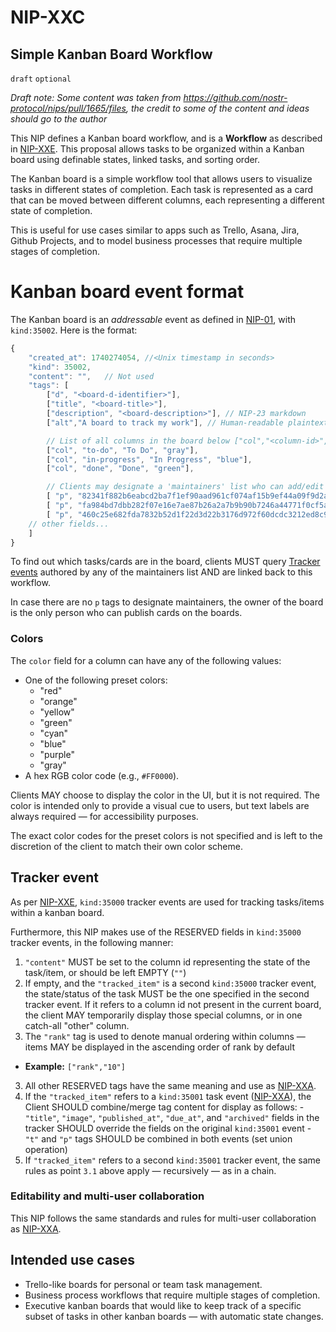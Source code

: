 NIP-XXC
=======

Simple Kanban Board Workflow
----------------------------

`draft` `optional`

_Draft note: Some content was taken from https://github.com/nostr-protocol/nips/pull/1665/files, the credit to some of the content and ideas should go to the author_

This NIP defines a Kanban board workflow, and is a **Workflow** as described in [NIP-XXE](XXE.md). This proposal allows tasks to be organized within a Kanban board using definable states, linked tasks, and sorting order.

The Kanban board is a simple workflow tool that allows users to visualize tasks in different states of completion. Each task is represented as a card that can be moved between different columns, each representing a different state of completion.

This is useful for use cases similar to apps such as Trello, Asana, Jira, Github Projects, and to model business processes that require multiple stages of completion.

# Kanban board event format

The Kanban board is an _addressable_ event as defined in [NIP-01](01.md), with `kind:35002`. Here is the format:

```javascript
{
    "created_at": 1740274054, //<Unix timestamp in seconds>
    "kind": 35002,
    "content": "",   // Not used
    "tags": [
        ["d", "<board-d-identifier>"],
        ["title", "<board-title>"],
        ["description", "<board-description>"], // NIP-23 markdown
        ["alt","A board to track my work"], // Human-readable plaintext summary to be shown in non-supporting clients — as per NIP-31

        // List of all columns in the board below ["col","<column-id>","<column-label>", "<optional color value>"]. The order in which they appear MUST match the order here
        ["col", "to-do", "To Do", "gray"],
        ["col", "in-progress", "In Progress", "blue"],
        ["col", "done", "Done", "green"],

        // Clients may designate a 'maintainers' list who can add/edit cards in this board
        [ "p", "82341f882b6eabcd2ba7f1ef90aad961cf074af15b9ef44a09f9d2a8fbfbe6a2" ],
        [ "p", "fa984bd7dbb282f07e16e7ae87b26a2a7b9b90b7246a44771f0cf5ae58018f52" ],
        [ "p", "460c25e682fda7832b52d1f22d3d22b3176d972f60dcdc3212ed8c92ef85065c" ],
    // other fields...
    ]
}
```

To find out which tasks/cards are in the board, clients MUST query [Tracker events](XXE.md) authored by any of the maintainers list AND are linked back to this workflow.

In case there are no `p` tags to designate maintainers, the owner of the board is the only person who can publish cards on the boards.

### Colors

The `color` field for a column can have any of the following values:
- One of the following preset colors:
  - "red"
  - "orange"
  - "yellow"
  - "green"
  - "cyan"
  - "blue"
  - "purple"
  - "gray"
- A hex RGB color code (e.g., `#FF0000`).

Clients MAY choose to display the color in the UI, but it is not required. The color is intended only to provide a visual cue to users, but text labels are always required — for accessibility purposes.

The exact color codes for the preset colors is not specified and is left to the discretion of the client to match their own color scheme.

## Tracker event

As per [NIP-XXE](XXE.md), `kind:35000` tracker events are used for tracking tasks/items within a kanban board.

Furthermore, this NIP makes use of the RESERVED fields in `kind:35000` tracker events, in the following manner:
1. `"content"` MUST be set to the column id representing the state of the task/item, or should be left EMPTY (`""`)
  1. If empty, and the `"tracked_item"` is a second `kind:35000` tracker event, the state/status of the task MUST be the one specified in the second tracker event. If it refers to a column id not present in the current board, the client MAY temporarily display those special columns, or in one catch-all "other" column.
2. The `"rank"` tag is used to denote manual ordering within columns — items MAY be displayed in the ascending order of rank by default
  - **Example:** `["rank","10"]`
3. All other RESERVED tags have the same meaning and use as [NIP-XXA](XXA.md).
  1. If the `"tracked_item"` refers to a `kind:35001` task event ([NIP-XXA](XXA.md)), the Client SHOULD combine/merge tag content for display as follows:
    - `"title"`, `"image"`, `"published_at"`, `"due_at"`, and `"archived"` fields in the tracker SHOULD override the fields on the original `kind:35001` event
    - `"t"` and `"p"` tags SHOULD be combined in both events (set union operation)
  2. If `"tracked_item"` refers to a second `kind:35001` tracker event, the same rules as point `3.1` above apply — recursively — as in a chain.


### Editability and multi-user collaboration

This NIP follows the same standards and rules for multi-user collaboration as [NIP-XXA](XXA.md).

## Intended use cases

- Trello-like boards for personal or team task management.
- Business process workflows that require multiple stages of completion.
- Executive kanban boards that would like to keep track of a specific subset of tasks in other kanban boards — with automatic state changes.
